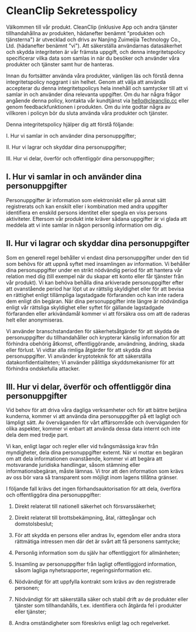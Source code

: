 # CleanClip Sekretesspolicy
Välkommen till vår produkt. CleanClip (inklusive App och andra tjänster tillhandahållna av produkten, hädanefter benämnt "produkten och tjänsterna") är utvecklad och drivs av Nanjing Zuimeijia Technology Co., Ltd. (hädanefter benämnt "vi"). Att säkerställa användarnas datasäkerhet och skydda integriteten är vår främsta uppgift, och denna integritetspolicy specificerar vilka data som samlas in när du besöker och använder våra produkter och tjänster samt hur de hanteras.

Innan du fortsätter använda våra produkter, vänligen läs och förstå denna integritetspolicy noggrant i sin helhet. Genom att välja att använda accepterar du denna integritetspolicys hela innehåll och samtycker till att vi samlar in och använder dina relevanta uppgifter. Om du har några frågor angående denna policy, kontakta vår kundtjänst via hello@cleanclip.cc eller genom feedbackfunktionen i produkten. Om du inte godtar några av villkoren i policyn bör du sluta använda våra produkter och tjänster.

Denna integritetspolicy hjälper dig att förstå följande:

I. Hur vi samlar in och använder dina personuppgifter;

II. Hur vi lagrar och skyddar dina personuppgifter;

III. Hur vi delar, överför och offentliggör dina personuppgifter;

## I. Hur vi samlar in och använder dina personuppgifter
Personuppgifter är information som elektroniskt eller på annat sätt registrerats och kan enskilt eller i kombination med andra uppgifter identifiera en enskild persons identitet eller spegla en viss persons aktiviteter. Eftersom vår produkt inte kräver sådana uppgifter är vi glada att meddela att vi inte samlar in någon personlig information om dig.

## II. Hur vi lagrar och skyddar dina personuppgifter
Som en generell regel behåller vi endast dina personuppgifter under den tid som behövs för att uppnå syftet med insamlingen av information. Vi behåller dina personuppgifter under en strikt nödvändig period för att hantera vår relation med dig (till exempel när du skapar ett konto eller får tjänster från vår produkt). Vi kan behöva behålla dina arkiverade personuppgifter efter att ovanstående period har löpt ut av rättslig skyldighet eller för att bevisa en rättighet enligt tillämpliga lagstadgade förfaranden och kan inte radera dem enligt din begäran. När dina personuppgifter inte längre är nödvändiga enligt vår rättsliga skyldighet eller syftet för gällande lagstadgade förfaranden eller arkivändamål kommer vi att försäkra oss om att de raderas helt eller anonymiseras.

Vi använder branschstandarden för säkerhetsåtgärder för att skydda de personuppgifter du tillhandahåller och krypterar känslig information för att förhindra obehörig åtkomst, offentliggörande, användning, ändring, skada eller förlust. Vi vidtar alla rimliga åtgärder för att skydda dina personuppgifter. Vi använder kryptoteknik för att säkerställa datakonfidentialiteten; Vi använder pålitliga skyddsmekanismer för att förhindra ondskefulla attacker.

## III. Hur vi delar, överför och offentliggör dina personuppgifter
Vid behov för att driva våra dagliga verksamheter och för att bättre betjäna kunderna, kommer vi att använda dina personuppgifter på ett lagligt och lämpligt sätt. Av överväganden för vårt affärsområde och överväganden för olika aspekter, kommer vi enbart att använda dessa data internt och inte dela dem med tredje part.

Vi kan, enligt lagar och regler eller vid tvångsmässiga krav från myndigheter, dela dina personuppgifter externt. När vi mottar en begäran om att dela informationen ovanstående, kommer vi att begära att motsvarande juridiska handlingar, såsom stämning eller informationsbegäran, måste lämnas. Vi tror att den information som krävs av oss bör vara så transparent som möjligt inom lagens tillåtna gränser.

I följande fall krävs det ingen förhandsauktorisation för att dela, överföra och offentliggöra dina personuppgifter:

1. Direkt relaterat till nationell säkerhet och försvarssäkerhet;

2. Direkt relaterat till brottsbekämpning, åtal, rättegångar och domstolsbeslut;

3. För att skydda en persons eller andras liv, egendom eller andra stora rättmätiga intressen men där det är svårt att få personens samtycke;

4. Personlig information som du själv har offentliggjort för allmänheten;

5. Insamling av personuppgifter från lagligt offentliggjord information, såsom lagliga nyhetsrapporter, regeringsinformation etc.

6. Nödvändigt för att uppfylla kontrakt som krävs av den registrerade personen;

7. Nödvändigt för att säkerställa säker och stabil drift av de produkter eller tjänster som tillhandahålls, t.ex. identifiera och åtgärda fel i produkter eller tjänster;

8. Andra omständigheter som föreskrivs enligt lag och regelverket.